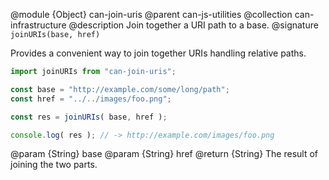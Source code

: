 @module {Object} can-join-uris
@parent can-js-utilities
@collection can-infrastructure
@description Join together a URI path to a base.
@signature `joinURIs(base, href)`

Provides a convenient way to join together URIs handling relative paths.

```js
import joinURIs from "can-join-uris";

const base = "http://example.com/some/long/path";
const href = "../../images/foo.png";

const res = joinURIs( base, href );

console.log( res ); // -> http://example.com/images/foo.png
```

@param {String} base
@param {String} href
@return {String} The result of joining the two parts.
